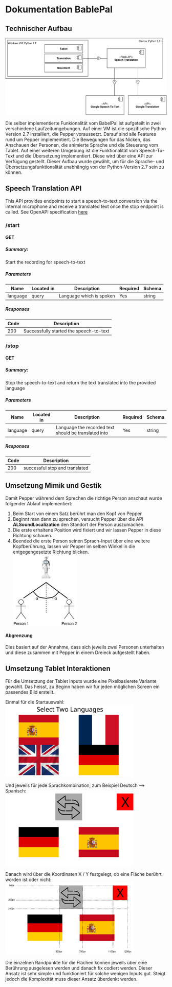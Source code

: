 # Dokumentation BablePal
## Technischer Aufbau
![diagram aufbau](img/aufbau_babelpal.jpg)

Die selber implementierte Funkionalität vom BabelPal ist aufgeteilt in zwei verschiedene Laufzeitumgebungen.
Auf einer VM ist die spezifische Python Version 2.7 installiert, die Pepper voraussetzt. Darauf sind alle Features rund um Pepper implementiert. Die Bewegungen für das Nicken, das Anschauen der Personen, die animierte Sprache und die Steuerung vom Tablet.
Auf einer weiteren Umgebung ist die Funktionalität vom Speech-To-Text und die Übersetzung implementiert. Diese wird über eine API zur Verfügung gestellt. 
Dieser Aufbau wurde gewählt, um für die Sprache- und Übersetzungsfunktionalität unabhängig von der Python-Version 2.7 sein zu können. 

## Speech Translation API
This API provides endpoints to start a speech-to-text conversion via the internal microphone and receive a translated text once the stop endpoint is called. See OpenAPI specification [here](swagger.yaml)

### /start

#### GET
##### Summary:

Start the recording for speech-to-text

##### Parameters

| Name | Located in | Description | Required | Schema |
| ---- | ---------- | ----------- | -------- | ---- |
| language | query | Language which is spoken | Yes | string |

##### Responses

| Code | Description |
| ---- | ----------- |
| 200 | Successfully started the speech-to-text |

### /stop

#### GET
##### Summary:

Stop the speech-to-text and return the text translated into the provided language

##### Parameters

| Name | Located in | Description | Required | Schema |
| ---- | ---------- | ----------- | -------- | ---- |
| language | query | Language the recorded text should be translated into | Yes | string |

##### Responses

| Code | Description |
| ---- | ----------- |
| 200 | successful stop and translated |



## Umsetzung Mimik und Gestik
Damit Pepper während dem Sprechen die richtige Person anschaut wurde folgender Ablauf implementiert:
1. Beim Start von einem Satz berührt man den Kopf von Pepper
2. Beginnt man dann zu sprechen, versucht Pepper über die API **ALSoundLocalization** den Standort der Person auszumachen. 
3. Die erste erhaltene Position wird fixiert und wir lassen Pepper in diese Richtung schauen. 
4. Beended die erste Person seinen Sprach-Input über eine weitere Kopfberührung, lassen wir Pepper im selben Winkel in die entgegengesetzte Richtung blicken.  
 ![diagram personen anschauen](img/people_percept.jpg)
#### Abgrenzung  
Dies basiert auf der Annahme, dass sich jeweils zwei Personen unterhalten und diese zusammen mit Pepper in einem Dreieck aufgestellt haben. 

## Umsetzung Tablet Interaktionen
Für die Umsetzung der Tablet Inputs wurde eine Pixelbasierete Variante gewählt. Das heisst, zu Beginn haben wir für jeden möglichen Screen ein passendes Bild erstellt.   

Einmal für die Startauswahl:  
  <img src="img/language_selection.png" width="400">
   
Und jeweils für jede Sprachkombination, zum Beispiel Deutsch --> Spanisch:  
 <img src="img/german_spanish.png" width="400">

 Danach wird über die Koordinaten X / Y festgelegt, ob eine Fläche berührt worden ist oder nicht:
  <img src="img/tablet_pixel.jpg" width="400">

Die einzelnen Randpunkte für die Flächen können jeweils über eine Berührung ausgelesen werden und danach fix codiert werden. Dieser Ansatz ist sehr simple und funktioniert für solche wenigen Inputs gut. Steigt jedoch die Komplexität muss dieser Ansatz überdenkt werden.
